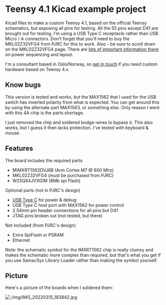 # Teensy 4.1 Kicad example project
Kicad files to make a custom Teensy 4.1, based on the official Teensy schematics, but exposing all pins for testing. All the 55 pins except D41 are brought out for testing. I'm using a USB Type C receptacle rather than USB Micro / A connectors. Don't forget that you'll need to buy the MKL02Z32VFG4 from PJRC for this to work. Also - be sure to scroll down on the MKL02Z32VFG4 page. There are [lots of important information there](https://www.pjrc.com/store/ic_mkl02_t4.html) on power sequencing and layout.

I'm a consultant based in Oslo/Norway, so [get in touch](https://maketronics.no/about/) if you need custom hardware based on Teensy 4.x.

## Know bugs
This version is tested and works, but the MAX1562 that I used for the USB switch has inverted polarity from what is expected. You can get around this by using the alternate part MAX1563, or something else. Only reason I went with this 4A chip is the parts shortage.

I just removed the chip and soldered bodge-wires to bypass it. This also works, but I guess it then lacks protection. I've tested with keyboard & mouse.

## Features

The board includes the required parts

- MIMXRT1062DVJ6B (Arm Cortex M7 @ 600 Mhz)
- MKL02Z32VFG4 (must be purchased from PJRC)
- W25Q64JVXGIM (8Mb spi Flash)

Optional parts (not in PJRC's design)

- [USB Type C](https://github.com/jenschr/USB-C-Connectors) for power & debug
- USB Type C host port with MAX1562 for power control
- 2.54mm pin header connections for all pins but D41
- JTAG pins broken out (not tested, but there)

Not included (from PJRC's design)
- Extra SpiFlash or PSRAM
- Ethernet

Note: the schematic symbol for the IMXRT1062 chip is really clumsy and makes the schematic more complex than required, but that's what you get if you use SamacSys Library Loader rather than making the symbol yourself.

## Picture
Here's a picture of the boards when I soldered them:

![./img/IMG_20220315_183842.jpg](./img/IMG_20220315_183842_s.jpg)
